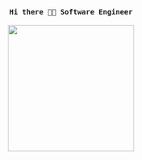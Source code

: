 <h4 align="center"><samp> Hi there 👋🏾  Software Engineer</samp></h4>

<p align="center">
  <img width="250" src="https://media.giphy.com/media/6evxCIWascV8yaemqV/giphy.gif">
</p>





